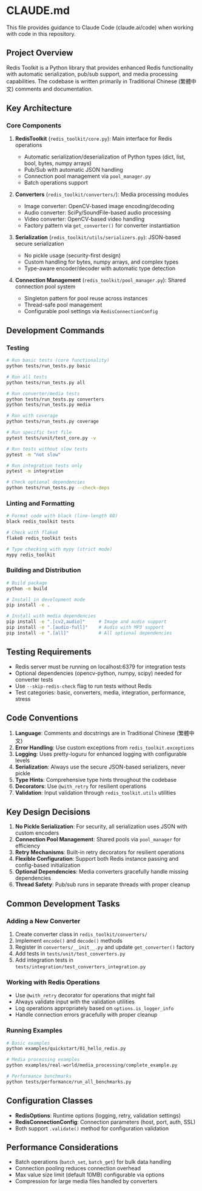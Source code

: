 # CLAUDE.md

This file provides guidance to Claude Code (claude.ai/code) when working with code in this repository.

## Project Overview

Redis Toolkit is a Python library that provides enhanced Redis functionality with automatic serialization, pub/sub support, and media processing capabilities. The codebase is written primarily in Traditional Chinese (繁體中文) comments and documentation.

## Key Architecture

### Core Components

1. **RedisToolkit** (`redis_toolkit/core.py`): Main interface for Redis operations
   - Automatic serialization/deserialization of Python types (dict, list, bool, bytes, numpy arrays)
   - Pub/Sub with automatic JSON handling
   - Connection pool management via `pool_manager.py`
   - Batch operations support

2. **Converters** (`redis_toolkit/converters/`): Media processing modules
   - Image converter: OpenCV-based image encoding/decoding
   - Audio converter: SciPy/SoundFile-based audio processing
   - Video converter: OpenCV-based video handling
   - Factory pattern via `get_converter()` for converter instantiation

3. **Serialization** (`redis_toolkit/utils/serializers.py`): JSON-based secure serialization
   - No pickle usage (security-first design)
   - Custom handling for bytes, numpy arrays, and complex types
   - Type-aware encoder/decoder with automatic type detection

4. **Connection Management** (`redis_toolkit/pool_manager.py`): Shared connection pool system
   - Singleton pattern for pool reuse across instances
   - Thread-safe pool management
   - Configurable pool settings via `RedisConnectionConfig`

## Development Commands

### Testing

```bash
# Run basic tests (core functionality)
python tests/run_tests.py basic

# Run all tests
python tests/run_tests.py all

# Run converter/media tests
python tests/run_tests.py converters
python tests/run_tests.py media

# Run with coverage
python tests/run_tests.py coverage

# Run specific test file
pytest tests/unit/test_core.py -v

# Run tests without slow tests
pytest -m "not slow"

# Run integration tests only
pytest -m integration

# Check optional dependencies
python tests/run_tests.py --check-deps
```

### Linting and Formatting

```bash
# Format code with black (line-length 88)
black redis_toolkit tests

# Check with flake8
flake8 redis_toolkit tests

# Type checking with mypy (strict mode)
mypy redis_toolkit
```

### Building and Distribution

```bash
# Build package
python -m build

# Install in development mode
pip install -e .

# Install with media dependencies
pip install -e ".[cv2,audio]"     # Image and audio support
pip install -e ".[audio-full]"    # Audio with MP3 support
pip install -e ".[all]"           # All optional dependencies
```

## Testing Requirements

- Redis server must be running on localhost:6379 for integration tests
- Optional dependencies (opencv-python, numpy, scipy) needed for converter tests
- Use `--skip-redis-check` flag to run tests without Redis
- Test categories: basic, converters, media, integration, performance, stress

## Code Conventions

1. **Language**: Comments and docstrings are in Traditional Chinese (繁體中文)
2. **Error Handling**: Use custom exceptions from `redis_toolkit.exceptions`
3. **Logging**: Uses pretty-loguru for enhanced logging with configurable levels
4. **Serialization**: Always use the secure JSON-based serializers, never pickle
5. **Type Hints**: Comprehensive type hints throughout the codebase
6. **Decorators**: Use `@with_retry` for resilient operations
7. **Validation**: Input validation through `redis_toolkit.utils` utilities

## Key Design Decisions

1. **No Pickle Serialization**: For security, all serialization uses JSON with custom encoders
2. **Connection Pool Management**: Shared pools via `pool_manager` for efficiency
3. **Retry Mechanisms**: Built-in retry decorators for resilient operations
4. **Flexible Configuration**: Support both Redis instance passing and config-based initialization
5. **Optional Dependencies**: Media converters gracefully handle missing dependencies
6. **Thread Safety**: Pub/sub runs in separate threads with proper cleanup

## Common Development Tasks

### Adding a New Converter

1. Create converter class in `redis_toolkit/converters/`
2. Implement `encode()` and `decode()` methods
3. Register in `converters/__init__.py` and update `get_converter()` factory
4. Add tests in `tests/unit/test_converters.py`
5. Add integration tests in `tests/integration/test_converters_integration.py`

### Working with Redis Operations

- Use `@with_retry` decorator for operations that might fail
- Always validate input with the validation utilities
- Log operations appropriately based on `options.is_logger_info`
- Handle connection errors gracefully with proper cleanup

### Running Examples

```bash
# Basic examples
python examples/quickstart/01_hello_redis.py

# Media processing examples
python examples/real-world/media_processing/complete_example.py

# Performance benchmarks
python tests/performance/run_all_benchmarks.py
```

## Configuration Classes

- **RedisOptions**: Runtime options (logging, retry, validation settings)
- **RedisConnectionConfig**: Connection parameters (host, port, auth, SSL)
- Both support `.validate()` method for configuration validation

## Performance Considerations

- Batch operations (`batch_set`, `batch_get`) for bulk data handling
- Connection pooling reduces connection overhead
- Max value size limit (default 10MB) configurable via options
- Compression for large media files handled by converters
